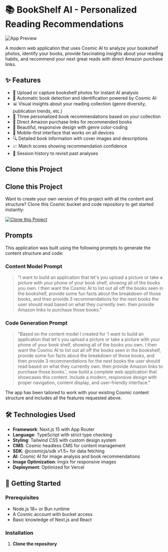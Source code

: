 # 📚 BookShelf AI - Personalized Reading Recommendations

![App Preview](https://imgix.cosmicjs.com/68249090-aad8-11f0-add1-b963a22b9c27-photo-1524995997946-a1c2e315a42f-1760650688347.jpg?w=1200&h=300&fit=crop&auto=format,compress)

A modern web application that uses Cosmic AI to analyze your bookshelf photos, identify your books, provide fascinating insights about your reading habits, and recommend your next great reads with direct Amazon purchase links.

## ✨ Features

- 📸 Upload or capture bookshelf photos for instant AI analysis
- 🤖 Automatic book detection and identification powered by Cosmic AI
- 📊 Visual insights about your reading collection (genre diversity, publication trends, etc.)
- 🎯 Three personalized book recommendations based on your collection
- 🛒 Direct Amazon purchase links for recommended books
- 🎨 Beautiful, responsive design with genre color-coding
- 📱 Mobile-first interface that works on all devices
- 🔍 Detailed book information with cover images and descriptions
- 📈 Match scores showing recommendation confidence
- 💾 Session history to revisit past analyses

## Clone this Project

## Clone this Project

Want to create your own version of this project with all the content and structure? Clone this Cosmic bucket and code repository to get started instantly:

[![Clone this Project](https://img.shields.io/badge/Clone%20this%20Project-29abe2?style=for-the-badge&logo=cosmic&logoColor=white)](https://app.cosmicjs.com/projects/new?clone_bucket=68f16470961595061d524218&clone_repository=68f166c8961595061d524248)

## Prompts

This application was built using the following prompts to generate the content structure and code:

### Content Model Prompt

> "I want to build an application that let's you upload a picture or take a picture with your phone of your book shelf, showing all of the books you own. I then want the Cosmic AI to list out all off the books seen in the bookshelf, provide some fun facts about the breakdown of those books, and then provide 3 recommendations for the next books the user should read based on what they currently own. then provide Amazon links to purchase those books."

### Code Generation Prompt

> "Based on the content model I created for 'I want to build an application that let's you upload a picture or take a picture with your phone of your book shelf, showing all of the books you own. I then want the Cosmic AI to list out all off the books seen in the bookshelf, provide some fun facts about the breakdown of those books, and then provide 3 recommendations for the next books the user should read based on what they currently own. then provide Amazon links to purchase those books.', now build a complete web application that showcases this content. Include a modern, responsive design with proper navigation, content display, and user-friendly interface."

The app has been tailored to work with your existing Cosmic content structure and includes all the features requested above.

## 🛠️ Technologies Used

- **Framework**: Next.js 15 with App Router
- **Language**: TypeScript with strict type checking
- **Styling**: Tailwind CSS with custom design system
- **CMS**: Cosmic headless CMS for content management
- **SDK**: @cosmicjs/sdk v1.5+ for data fetching
- **AI**: Cosmic AI for image analysis and book recommendations
- **Image Optimization**: Imgix for responsive images
- **Deployment**: Optimized for Vercel

## 🚀 Getting Started

### Prerequisites

- Node.js 18+ or Bun runtime
- A Cosmic account with bucket access
- Basic knowledge of Next.js and React

### Installation

1. **Clone the repository**